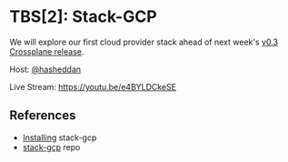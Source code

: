 # TBS[2]: Stack-GCP

We will explore our first cloud provider stack ahead of next week's [v0.3 Crossplane release](https://github.com/crossplaneio/crossplane/milestone/3).

Host: [@hasheddan](https://twitter.com/hasheddan)

Live Stream: https://youtu.be/e4BYLDCkeSE

## References

* [Installing](https://crossplane.io/docs/master/install-crossplane.html#installing-cloud-provider-stacks) stack-gcp
* [stack-gcp](https://github.com/crossplaneio/stack-gcp) repo
